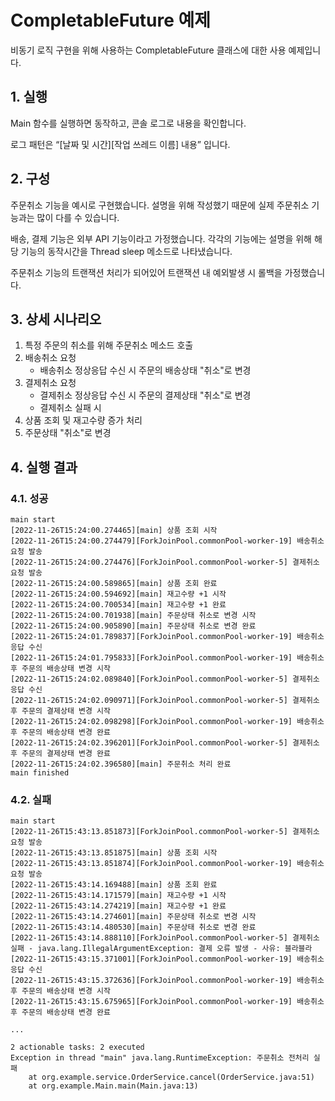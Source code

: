 # CompletableFuture 예제

비동기 로직 구현을 위해 사용하는 CompletableFuture 클래스에 대한 사용 예제입니다.

## 1. 실행

Main 함수를 실행하면 동작하고, 콘솔 로그로 내용을 확인합니다.

로그 패턴은 “[날짜 및 시간][작업 쓰레드 이름] 내용” 입니다.

## 2. 구성

주문취소 기능을 예시로 구현했습니다.
설명을 위해 작성했기 때문에 실제 주문취소 기능과는 많이 다를 수 있습니다.

배송, 결제 기능은 외부 API 기능이라고 가정했습니다.
각각의 기능에는 설명을 위해 해당 기능의 동작시간을 Thread sleep 메소드로 나타냈습니다.

주문취소 기능의 트랜잭션 처리가 되어있어 트랜잭션 내 예외발생 시 롤백을 가정했습니다.

## 3. 상세 시나리오

1. 특정 주문의 취소를 위해 주문취소 메소드 호출
2. 배송취소 요청
    - 배송취소 정상응답 수신 시 주문의 배송상태 "취소"로 변경
3. 결제취소 요청
    - 결제취소 정상응답 수신 시 주문의 결제상태 "취소"로 변경
    - 결제취소 실패 시
4. 상품 조회 및 재고수량 증가 처리
5. 주문상태 "취소"로 변경

## 4. 실행 결과

### 4.1. 성공

```
main start
[2022-11-26T15:24:00.274465][main] 상품 조회 시작
[2022-11-26T15:24:00.274479][ForkJoinPool.commonPool-worker-19] 배송취소 요청 발송
[2022-11-26T15:24:00.274476][ForkJoinPool.commonPool-worker-5] 결제취소 요청 발송
[2022-11-26T15:24:00.589865][main] 상품 조회 완료
[2022-11-26T15:24:00.594692][main] 재고수량 +1 시작
[2022-11-26T15:24:00.700534][main] 재고수량 +1 완료
[2022-11-26T15:24:00.701938][main] 주문상태 취소로 변경 시작
[2022-11-26T15:24:00.905890][main] 주문상태 취소로 변경 완료
[2022-11-26T15:24:01.789837][ForkJoinPool.commonPool-worker-19] 배송취소 응답 수신
[2022-11-26T15:24:01.795833][ForkJoinPool.commonPool-worker-19] 배송취소 후 주문의 배송상태 변경 시작
[2022-11-26T15:24:02.089840][ForkJoinPool.commonPool-worker-5] 결제취소 응답 수신
[2022-11-26T15:24:02.090971][ForkJoinPool.commonPool-worker-5] 결제취소 후 주문의 결제상태 변경 시작
[2022-11-26T15:24:02.098298][ForkJoinPool.commonPool-worker-19] 배송취소 후 주문의 배송상태 변경 완료
[2022-11-26T15:24:02.396201][ForkJoinPool.commonPool-worker-5] 결제취소 후 주문의 결제상태 변경 완료
[2022-11-26T15:24:02.396580][main] 주문취소 처리 완료
main finished
```

### 4.2. 실패

```
main start
[2022-11-26T15:43:13.851873][ForkJoinPool.commonPool-worker-5] 결제취소 요청 발송
[2022-11-26T15:43:13.851875][main] 상품 조회 시작
[2022-11-26T15:43:13.851874][ForkJoinPool.commonPool-worker-19] 배송취소 요청 발송
[2022-11-26T15:43:14.169488][main] 상품 조회 완료
[2022-11-26T15:43:14.171579][main] 재고수량 +1 시작
[2022-11-26T15:43:14.274219][main] 재고수량 +1 완료
[2022-11-26T15:43:14.274601][main] 주문상태 취소로 변경 시작
[2022-11-26T15:43:14.480530][main] 주문상태 취소로 변경 완료
[2022-11-26T15:43:14.888110][ForkJoinPool.commonPool-worker-5] 결제취소 실패 - java.lang.IllegalArgumentException: 결제 오류 발생 - 사유: 블라블라
[2022-11-26T15:43:15.371001][ForkJoinPool.commonPool-worker-19] 배송취소 응답 수신
[2022-11-26T15:43:15.372636][ForkJoinPool.commonPool-worker-19] 배송취소 후 주문의 배송상태 변경 시작
[2022-11-26T15:43:15.675965][ForkJoinPool.commonPool-worker-19] 배송취소 후 주문의 배송상태 변경 완료

...

2 actionable tasks: 2 executed
Exception in thread "main" java.lang.RuntimeException: 주문취소 전처리 실패
	at org.example.service.OrderService.cancel(OrderService.java:51)
	at org.example.Main.main(Main.java:13)
```